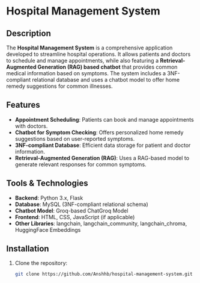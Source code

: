 # Hospital Management System

## Description
The **Hospital Management System** is a comprehensive application developed to streamline hospital operations. It allows patients and doctors to schedule and manage appointments, while also featuring a **Retrieval-Augmented Generation (RAG) based chatbot** that provides common medical information based on symptoms. The system includes a 3NF-compliant relational database and uses a chatbot model to offer home remedy suggestions for common illnesses.

## Features
- **Appointment Scheduling**: Patients can book and manage appointments with doctors.
- **Chatbot for Symptom Checking**: Offers personalized home remedy suggestions based on user-reported symptoms.
- **3NF-compliant Database**: Efficient data storage for patient and doctor information.
- **Retrieval-Augmented Generation (RAG)**: Uses a RAG-based model to generate relevant responses for common symptoms.

## Tools & Technologies
- **Backend**: Python 3.x, Flask
- **Database**: MySQL (3NF-compliant relational schema)
- **Chatbot Model**: Groq-based ChatGroq Model
- **Frontend**: HTML, CSS, JavaScript (if applicable)
- **Other Libraries**: langchain, langchain_community, langchain_chroma, HuggingFace Embeddings

## Installation
1. Clone the repository:
   ```bash
   git clone https://github.com/Anshhb/hospital-management-system.git
